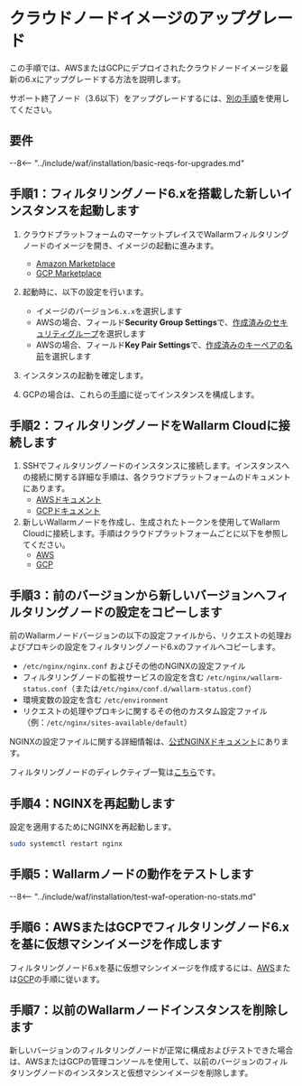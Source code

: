 [wallarm-status-instr]:             ../admin-en/configure-statistics-service.md
[memory-instr]:                     ../admin-en/configuration-guides/allocate-memory-for-waf-node.md
[waf-directives-instr]:             ../admin-en/configure-parameters-en.md
[ptrav-attack-docs]:                ../attacks-vulns-list.md#path-traversal
[attacks-in-ui-image]:              ../images/admin-guides/test-attacks-quickstart.png
[nginx-process-time-limit-docs]:    ../admin-en/configure-parameters-en.md#wallarm_process_time_limit
[nginx-process-time-limit-block-docs]:  ../admin-en/configure-parameters-en.md#wallarm_process_time_limit_block
[overlimit-res-rule-docs]:           ../user-guides/rules/configure-overlimit-res-detection.md
[graylist-docs]:                     ../user-guides/ip-lists/overview.md
[waf-mode-instr]:                   ../admin-en/configure-wallarm-mode.md
[ip-lists-docs]:                     ../user-guides/ip-lists/overview.md
[link-wallarm-health-check]:        ../admin-en/uat-checklist-en.md

# クラウドノードイメージのアップグレード

この手順では、AWSまたはGCPにデプロイされたクラウドノードイメージを最新の6.xにアップグレードする方法を説明します。

サポート終了ノード（3.6以下）をアップグレードするには、[別の手順](older-versions/cloud-image.md)を使用してください。

## 要件

--8<-- "../include/waf/installation/basic-reqs-for-upgrades.md"

## 手順1：フィルタリングノード6.xを搭載した新しいインスタンスを起動します

1. クラウドプラットフォームのマーケットプレイスでWallarmフィルタリングノードのイメージを開き、イメージの起動に進みます。
      * [Amazon Marketplace](https://aws.amazon.com/marketplace/pp/B073VRFXSD)
      * [GCP Marketplace](https://console.cloud.google.com/marketplace/details/wallarm-node-195710/wallarm-node)
2. 起動時に、以下の設定を行います。

      * イメージのバージョン`6.x.x`を選択します
      * AWSの場合、フィールド**Security Group Settings**で、[作成済みのセキュリティグループ](../installation/cloud-platforms/aws/ami.md#2-create-a-security-group)を選択します
      * AWSの場合、フィールド**Key Pair Settings**で、[作成済みのキーペアの名前](../installation/cloud-platforms/aws/ami.md#1-create-a-pair-of-ssh-keys-in-aws)を選択します
3. インスタンスの起動を確定します。
4. GCPの場合は、これらの[手順](../installation/cloud-platforms/gcp/machine-image.md#2-configure-the-filtering-node-instance)に従ってインスタンスを構成します。

## 手順2：フィルタリングノードをWallarm Cloudに接続します

1. SSHでフィルタリングノードのインスタンスに接続します。インスタンスへの接続に関する詳細な手順は、各クラウドプラットフォームのドキュメントにあります。
      * [AWSドキュメント](https://docs.aws.amazon.com/AWSEC2/latest/UserGuide/AccessingInstances.html)
      * [GCPドキュメント](https://cloud.google.com/compute/docs/instances/connecting-to-instance)
2. 新しいWallarmノードを作成し、生成されたトークンを使用してWallarm Cloudに接続します。手順はクラウドプラットフォームごとに以下を参照してください。
      * [AWS](../installation/cloud-platforms/aws/ami.md#6-connect-the-instance-to-the-wallarm-cloud)
      * [GCP](../installation/cloud-platforms/gcp/machine-image.md#5-connect-the-filtering-node-to-the-wallarm-cloud)

## 手順3：前のバージョンから新しいバージョンへフィルタリングノードの設定をコピーします

前のWallarmノードバージョンの以下の設定ファイルから、リクエストの処理およびプロキシの設定をフィルタリングノード6.xのファイルへコピーします。

* `/etc/nginx/nginx.conf` およびその他のNGINXの設定ファイル
* フィルタリングノードの監視サービスの設定を含む `/etc/nginx/wallarm-status.conf`（または`/etc/nginx/conf.d/wallarm-status.conf`）
* 環境変数の設定を含む `/etc/environment`
* リクエストの処理やプロキシに関するその他のカスタム設定ファイル（例：`/etc/nginx/sites-available/default`）

NGINXの設定ファイルに関する詳細情報は、[公式NGINXドキュメント](https://nginx.org/docs/beginners_guide.html)にあります。

フィルタリングノードのディレクティブ一覧は[こちら](../admin-en/configure-parameters-en.md)です。

## 手順4：NGINXを再起動します

設定を適用するためにNGINXを再起動します。

```bash
sudo systemctl restart nginx
```

## 手順5：Wallarmノードの動作をテストします

--8<-- "../include/waf/installation/test-waf-operation-no-stats.md"

## 手順6：AWSまたはGCPでフィルタリングノード6.xを基に仮想マシンイメージを作成します

フィルタリングノード6.xを基に仮想マシンイメージを作成するには、[AWS](../admin-en/installation-guides/amazon-cloud/create-image.md)または[GCP](../admin-en/installation-guides/google-cloud/create-image.md)の手順に従います。

## 手順7：以前のWallarmノードインスタンスを削除します

新しいバージョンのフィルタリングノードが正常に構成およびテストできた場合は、AWSまたはGCPの管理コンソールを使用して、以前のバージョンのフィルタリングノードのインスタンスと仮想マシンイメージを削除します。